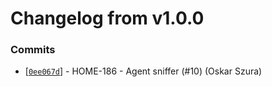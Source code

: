 # Changelog from v1.0.0
### Commits
* [[`0ee067d`](http://github.com/oskarszura/smart-home-agent-esp8266/commit/0ee067dd5f6e5499579fed5e86a45cadcf4c97fc)] - HOME-186 - Agent sniffer (#10) (Oskar Szura)